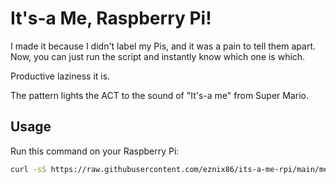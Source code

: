 # It's-a Me, Raspberry Pi!

I made it because I didn't label my Pis, and it was a pain to tell them apart. Now, you can just run the script and instantly know which one is which.

Productive laziness it is.

The pattern lights the ACT to the sound of "It's-a me" from Super Mario.

## Usage

Run this command on your Raspberry Pi:

```sh
curl -sS https://raw.githubusercontent.com/eznix86/its-a-me-rpi/main/me.sh | bash
```
